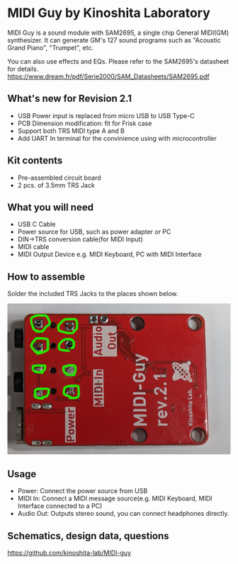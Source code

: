 # MIDI Guy by Kinoshita Laboratory

MIDI Guy is a sound module with SAM2695, a single chip General MIDI(GM) synthesizer.
It can generate GM's 127 sound programs such as "Acoustic Grand Piano", "Trumpet", etc.

You can also use effects and EQs. Please refer to the SAM2695's datasheet for details.
<https://www.dream.fr/pdf/Serie2000/SAM_Datasheets/SAM2695.pdf>

## What's new for Revision 2.1

- USB Power input is replaced from micro USB to USB Type-C
- PCB Dimension modification: fit for Frisk case
- Support both TRS MIDI type A and B
- Add UART In terminal for the convinience using with microcontroller

## Kit contents

- Pre-assembled circuit board
- 2 pcs. of 3.5mm TRS Jack

## What you will need

- USB C Cable
- Power source for USB, such as power adapter or PC
- DIN->TRS conversion cable(for MIDI Input)
- MIDI cable
- MIDI Output Device e.g. MIDI Keyboard, PC with MIDI Interface

## How to assemble

Solder the included TRS Jacks to the places shown below.

![how to solder](images/how_to_solder_rev2_1.png)  

## Usage

- Power: Connect the power source from USB
- MIDI In: Connect a MIDI message source(e.g. MIDI Keyboard, MIDI Interface connected to a PC)
- Audio Out: Outputs stereo sound, you can connect headphones directly.

## Schematics, design data, questions

<https://github.com/kinoshita-lab/MIDI-guy>
